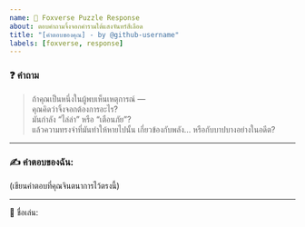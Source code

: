```yaml
---
name: 🦊 Foxverse Puzzle Response
about: ตอบคำถามจิ้งจอกคำรามใต้แสงจันทร์สีเลือด
title: "[คำตอบของคุณ] - by @github-username"
labels: [foxverse, response]
---
```


### ❓ คำถาม

> ถ้าคุณเป็นหนึ่งในผู้พบเห็นเหตุการณ์ —  
> คุณคิดว่าจิ้งจอกต้องการอะไร?  
> มันกำลัง “ไล่ล่า” หรือ “เตือนภัย”?  
> แล้วความทรงจำที่มันทำให้หายไปนั้น เกี่ยวข้องกับพลัง… หรือกับบาปบางอย่างในอดีต?

---

### ✍️ คำตอบของฉัน:

(เขียนคำตอบที่คุณจินตนาการไว้ตรงนี้)

---

👤 ชื่อเล่น:  

